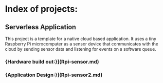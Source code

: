 # Index of projects:

## Serverless Application
This project is a template for a native cloud based application. It uses a tiny Raspberry Pi microcomputer as a sensor device that communicates with the cloud by sending sensor data and listening for events on a software queue.

### {Hardware build out:}](Rpi-sensor.md)
### {Application Design:}](Rpi-sensor2.md)
